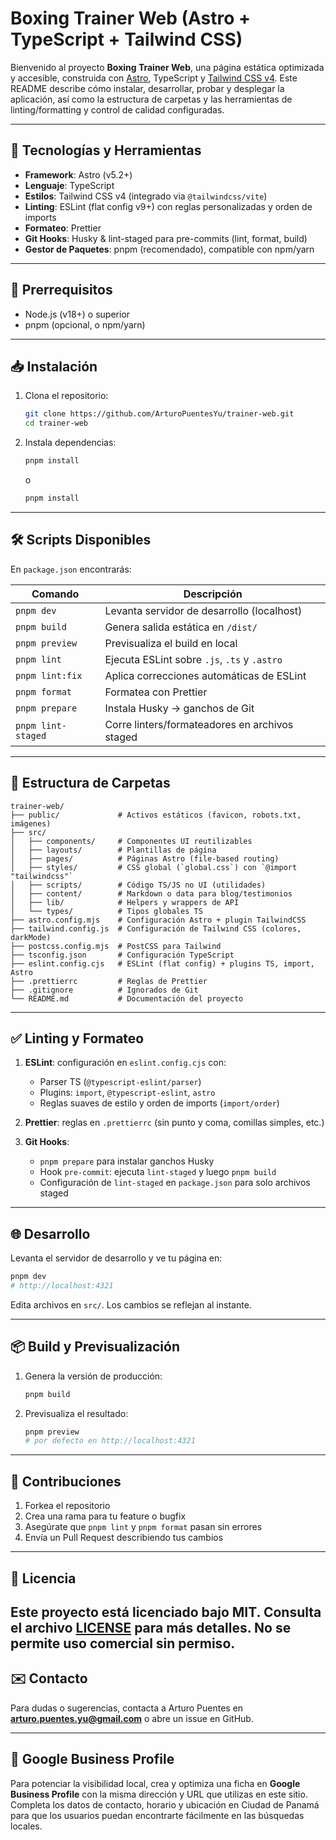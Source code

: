 # Boxing Trainer Web (Astro + TypeScript + Tailwind CSS)

Bienvenido al proyecto **Boxing Trainer Web**, una página estática optimizada y accesible, construida con [Astro](https://astro.build), TypeScript y [Tailwind CSS v4](https://tailwindcss.com). Este README describe cómo instalar, desarrollar, probar y desplegar la aplicación, así como la estructura de carpetas y las herramientas de linting/formatting y control de calidad configuradas.

---

## 🚀 Tecnologías y Herramientas

- **Framework**: Astro (v5.2+)
- **Lenguaje**: TypeScript
- **Estilos**: Tailwind CSS v4 (integrado via `@tailwindcss/vite`)
- **Linting**: ESLint (flat config v9+) con reglas personalizadas y orden de imports
- **Formateo**: Prettier
- **Git Hooks**: Husky & lint-staged para pre-commits (lint, format, build)
- **Gestor de Paquetes**: pnpm (recomendado), compatible con npm/yarn

---

## 🔧 Prerrequisitos

- Node.js (v18+) o superior
- pnpm (opcional, o npm/yarn)

---

## 📥 Instalación

1. Clona el repositorio:

   ```bash
   git clone https://github.com/ArturoPuentesYu/trainer-web.git
   cd trainer-web
   ```

2. Instala dependencias:

   ```bash
   pnpm install
   ```

   o

   ```bash
   pnpm install
   ```

---

## 🛠️ Scripts Disponibles

En `package.json` encontrarás:

| Comando            | Descripción                                    |
| ------------------ | ---------------------------------------------- |
| `pnpm dev`         | Levanta servidor de desarrollo (localhost)     |
| `pnpm build`       | Genera salida estática en `/dist/`             |
| `pnpm preview`     | Previsualiza el build en local                 |
| `pnpm lint`        | Ejecuta ESLint sobre `.js`, `.ts` y `.astro`   |
| `pnpm lint:fix`    | Aplica correcciones automáticas de ESLint      |
| `pnpm format`      | Formatea con Prettier                          |
| `pnpm prepare`     | Instala Husky → ganchos de Git                 |
| `pnpm lint-staged` | Corre linters/formateadores en archivos staged |

---

## 📁 Estructura de Carpetas

```plaintext
trainer-web/
├── public/             # Activos estáticos (favicon, robots.txt, imágenes)
├── src/
│   ├── components/     # Componentes UI reutilizables
│   ├── layouts/        # Plantillas de página
│   ├── pages/          # Páginas Astro (file-based routing)
│   ├── styles/         # CSS global (`global.css`) con `@import "tailwindcss"`
│   ├── scripts/        # Código TS/JS no UI (utilidades)
│   ├── content/        # Markdown o data para blog/testimonios
│   ├── lib/            # Helpers y wrappers de API
│   └── types/          # Tipos globales TS
├── astro.config.mjs    # Configuración Astro + plugin TailwindCSS
├── tailwind.config.js  # Configuración de Tailwind CSS (colores, darkMode)
├── postcss.config.mjs  # PostCSS para Tailwind
├── tsconfig.json       # Configuración TypeScript
├── eslint.config.cjs   # ESLint (flat config) + plugins TS, import, Astro
├── .prettierrc         # Reglas de Prettier
├── .gitignore          # Ignorados de Git
└── README.md           # Documentación del proyecto
```

---

## ✅ Linting y Formateo

1. **ESLint**: configuración en `eslint.config.cjs` con:

   - Parser TS (`@typescript-eslint/parser`)
   - Plugins: `import`, `@typescript-eslint`, `astro`
   - Reglas suaves de estilo y orden de imports (`import/order`)

2. **Prettier**: reglas en `.prettierrc` (sin punto y coma, comillas simples, etc.)
3. **Git Hooks**:

   - `pnpm prepare` para instalar ganchos Husky
   - Hook `pre-commit`: ejecuta `lint-staged` y luego `pnpm build`
   - Configuración de `lint-staged` en `package.json` para solo archivos staged

---

## 🌐 Desarrollo

Levanta el servidor de desarrollo y ve tu página en:

```bash
pnpm dev
# http://localhost:4321
```

Edita archivos en `src/`. Los cambios se reflejan al instante.

---

## 📦 Build y Previsualización

1. Genera la versión de producción:

   ```bash
   pnpm build
   ```

2. Previsualiza el resultado:

   ```bash
   pnpm preview
   # por defecto en http://localhost:4321
   ```

---

## 🤝 Contribuciones

1. Forkea el repositorio
2. Crea una rama para tu feature o bugfix
3. Asegúrate que `pnpm lint` y `pnpm format` pasan sin errores
4. Envía un Pull Request describiendo tus cambios

---

## 📄 Licencia

Este proyecto está licenciado bajo MIT. Consulta el archivo [LICENSE](./LICENSE) para más detalles.
No se permite uso comercial sin permiso.
---

## ✉️ Contacto

Para dudas o sugerencias, contacta a Arturo Puentes en **[arturo.puentes.yu@gmail.com](mailto:arturo.puentes.yu@gmail.com)** o abre un issue en GitHub.

---

## 📍 Google Business Profile

Para potenciar la visibilidad local, crea y optimiza una ficha en **Google Business Profile** con la misma dirección y URL que utilizas en este sitio. Completa los datos de contacto, horario y ubicación en Ciudad de Panamá para que los usuarios puedan encontrarte fácilmente en las búsquedas locales.
